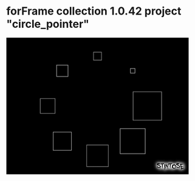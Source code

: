 # forFrame collection 1.0.42 project "circle_pointer"

![logo](https://raw.githubusercontent.com/stintosestudios/forFrame_collection_1_0_42/master/projects/circle_pointer/gifs/gif_1_480.gif)
